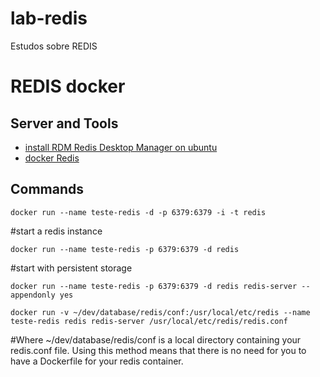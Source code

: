 # lab-redis
Estudos sobre REDIS

# REDIS docker

## Server and Tools
* [install RDM Redis Desktop Manager on ubuntu](https://snapcraft.io/install/redis-desktop-manager/ubuntu)
* [docker Redis](https://hub.docker.com/_/redis)


## Commands

```
docker run --name teste-redis -d -p 6379:6379 -i -t redis
```

#start a redis instance
```
docker run --name teste-redis -p 6379:6379 -d redis
```

#start with persistent storage
```
docker run --name teste-redis -p 6379:6379 -d redis redis-server --appendonly yes
```
```
docker run -v ~/dev/database/redis/conf:/usr/local/etc/redis --name teste-redis redis redis-server /usr/local/etc/redis/redis.conf
```

#Where ~/dev/database/redis/conf is a local directory containing your redis.conf file. Using this method means that there is no need for you to have a Dockerfile for your redis container.